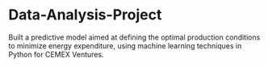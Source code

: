 # Data-Analysis-Project
Built a predictive model aimed at defining the optimal production conditions to minimize energy expenditure, using machine learning techniques in Python for CEMEX Ventures.
